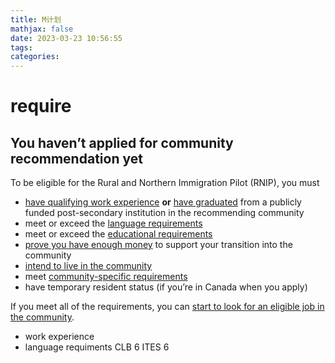 ```yaml
---
title: M计划
mathjax: false
date: 2023-03-23 10:56:55
tags:
categories:
---
```


# require

## You haven’t applied for community recommendation yet

To be eligible for the Rural and Northern Immigration Pilot (RNIP), you must

- [have qualifying work experience](https://www.canada.ca/en/immigration-refugees-citizenship/services/immigrate-canada/rural-northern-immigration-pilot/pr-eligibility.html#experience) **or** [have graduated](https://www.canada.ca/en/immigration-refugees-citizenship/services/immigrate-canada/rural-northern-immigration-pilot/pr-eligibility.html#intl-students) from a publicly funded post-secondary institution in the recommending community
- meet or exceed the [language requirements](https://www.canada.ca/en/immigration-refugees-citizenship/services/immigrate-canada/rural-northern-immigration-pilot/pr-eligibility.html#language)
- meet or exceed the [educational requirements](https://www.canada.ca/en/immigration-refugees-citizenship/services/immigrate-canada/rural-northern-immigration-pilot/pr-eligibility.html#education)
- [prove you have enough money](https://www.canada.ca/en/immigration-refugees-citizenship/services/immigrate-canada/rural-northern-immigration-pilot/pr-eligibility.html#funds) to support your transition into the community
- [intend to live in the community](https://www.canada.ca/en/immigration-refugees-citizenship/services/immigrate-canada/rural-northern-immigration-pilot/pr-eligibility.html#intent)
- meet [community-specific requirements](https://www.canada.ca/en/immigration-refugees-citizenship/services/immigrate-canada/rural-northern-immigration-pilot/pr-eligibility.html#community)
- have temporary resident status (if you’re in Canada when you apply)

If you meet all of the requirements, you can [start to look for an eligible job in the community](https://www.canada.ca/en/immigration-refugees-citizenship/services/immigrate-canada/rural-northern-immigration-pilot/community-partners.html).

* work experience 
* language requiments  CLB 6 ITES 6


